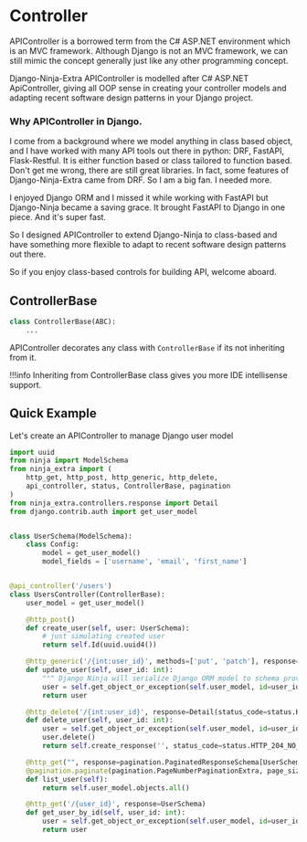 # **Controller**

APIController is a borrowed term from the C# ASP.NET environment which is an MVC framework. Although Django is not an MVC framework, we can still mimic the concept generally just like any other programming concept.

Django-Ninja-Extra APIController is modelled after C# ASP.NET ApiController, giving all OOP sense in creating your controller models and adapting recent software design patterns in your Django project.

### Why APIController in Django.

I come from a background where we model anything in class based object, and I have worked with many API tools out there in python: DRF, FastAPI, Flask-Restful. It is either function based or class tailored to function based.
Don't get me wrong, there are still great libraries. In fact, some features of Django-Ninja-Extra came from DRF. So I am a big fan. I needed more.

I enjoyed Django ORM and I missed it while working with FastAPI but Django-Ninja became a saving grace. It brought FastAPI to Django in one piece. And it's super fast.

So I designed APIController to extend Django-Ninja to class-based and have something more flexible to adapt to recent software design patterns out there.

So if you enjoy class-based controls for building API, welcome aboard.

## ControllerBase

```python
class ControllerBase(ABC):
    ...
```

APIController decorates any class with `ControllerBase` if its not inheriting from it.

!!!info
Inheriting from ControllerBase class gives you more IDE intellisense support.

## Quick Example

Let's create an APIController to manage Django user model

```python
import uuid
from ninja import ModelSchema
from ninja_extra import (
    http_get, http_post, http_generic, http_delete,
    api_controller, status, ControllerBase, pagination
)
from ninja_extra.controllers.response import Detail
from django.contrib.auth import get_user_model


class UserSchema(ModelSchema):
    class Config:
        model = get_user_model()
        model_fields = ['username', 'email', 'first_name']


@api_controller('/users')
class UsersController(ControllerBase):
    user_model = get_user_model()

    @http_post()
    def create_user(self, user: UserSchema):
        # just simulating created user
        return self.Id(uuid.uuid4())

    @http_generic('/{int:user_id}', methods=['put', 'patch'], response=UserSchema)
    def update_user(self, user_id: int):
        """ Django Ninja will serialize Django ORM model to schema provided as `response`"""
        user = self.get_object_or_exception(self.user_model, id=user_id)
        return user

    @http_delete('/{int:user_id}', response=Detail(status_code=status.HTTP_204_NO_CONTENT))
    def delete_user(self, user_id: int):
        user = self.get_object_or_exception(self.user_model, id=user_id)
        user.delete()
        return self.create_response('', status_code=status.HTTP_204_NO_CONTENT)

    @http_get("", response=pagination.PaginatedResponseSchema[UserSchema])
    @pagination.paginate(pagination.PageNumberPaginationExtra, page_size=50)
    def list_user(self):
        return self.user_model.objects.all()

    @http_get('/{user_id}', response=UserSchema)
    def get_user_by_id(self, user_id: int):
        user = self.get_object_or_exception(self.user_model, id=user_id)
        return user
```
